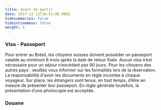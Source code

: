 ```yaml
---
title: Avant de partir
date: 2017-12-11T16:51:06.000Z
hidesummaries: false
hideinlinemenu: false
weight: 4
---
```

### Visa - Passeport
Pour entrer au Brésil, les citoyens suisses doivent posséder un passeport valable au minimum 6 mois après la date de retour fixée. Aucun visa n’est nécessaire pour un séjour n’excédant pas 90 jours. Pour les citoyens des autres pays : veuillez vous informer sur les formalités lors de la réservation. La responsabilité d'avoir les documents en règle incombe à chaque voyageur. Sur place, les étrangers sont tenus, en tout temps, d’être en mesure de présenter leur passeport. En règle générale toutefois, la présentation d’une photocopie est acceptée.
### Douane
